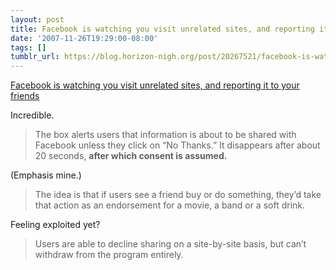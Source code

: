 ```yaml
---
layout: post
title: Facebook is watching you visit unrelated sites, and reporting it to your friends
date: '2007-11-26T19:29:00-08:00'
tags: []
tumblr_url: https://blog.horizon-nigh.org/post/20267521/facebook-is-watching-you-visit-unrelated-sites
---
```

[Facebook is watching you visit unrelated sites, and reporting it to your friends](http://ap.google.com/article/ALeqM5jktmzai0_n_sMBgH_jfy6QXNS_6gD8T299HG0)  

Incredible.

> The box alerts users that information is about to be shared with Facebook unless they click on “No Thanks.” It disappears after about 20 seconds, **after which consent is assumed.**

(Emphasis mine.)

> The idea is that if users see a friend buy or do something, they’d take that action as an endorsement for a movie, a band or a soft drink.

Feeling exploited yet?

> Users are able to decline sharing on a site-by-site basis, but can’t withdraw from the program entirely.

